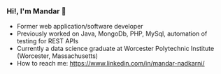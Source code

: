 ### Hi!, I'm Mandar 👋

- Former web application/software developer
- Previously worked on Java, MongoDb, PHP, MySql, automation of testing for REST APIs 
- Currently a data science graduate at Worcester Polytechnic Institute (Worcester, Massachusetts)
- How to reach me: https://www.linkedin.com/in/mandar-nadkarni/
